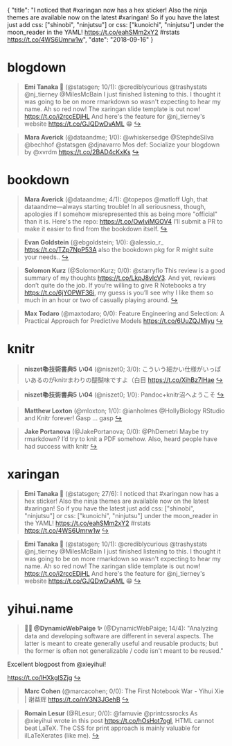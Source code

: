 {
  "title": "I noticed that #xaringan now has a hex sticker! Also the ninja themes are available now on the latest #xaringan! So if you have the latest just add css: [\"shinobi\", \"ninjutsu\"] or css: [\"kunoichi\", \"ninjutsu\"] under the moon_reader in the YAML! https://t.co/eahSMm2xY2 #rstats https://t.co/4WS6Umrw1w",
  "date": "2018-09-16"
}

# blogdown

> **Emi Tanaka 🌾** (@statsgen; 10/1): @crediblycurious @trashystats @nj_tierney @MilesMcBain I just finished listening to this. I thought it was going to be on more rmarkdown so wasn't expecting to hear my name. Ah so red now! 
The xaringan slide template is out now! https://t.co/i2rccEDjHL
And here's the feature for @nj_tierney's website https://t.co/GJQDwDvAML 😁  [&#8618;](https://twitter.com/xieyihui/status/1040892119638925312)

<!-- -->


> **Mara Averick** (@dataandme; 1/0): @whiskersedge @StephdeSilva @bechhof @statsgen @djnavarro Mos def: Socialize your blogdown by @xvrdm 
https://t.co/2BAD4cKxKs  [&#8618;](https://twitter.com/xieyihui/status/1040881836594003968)

<!-- -->


# bookdown

> **Mara Averick** (@dataandme; 4/1): @topepos @matloff Ugh, that dataandme—always starting trouble! In all seriousness, though, apologies if I somehow misrepresented this as being more "official" than it is.
Here's the repo: https://t.co/OwIviMGOV4
I'll submit a PR to make it easier to find from the bookdown itself.  [&#8618;](https://twitter.com/xieyihui/status/1040980951743037440)

<!-- -->


> **Evan Goldstein** (@ebgoldstein; 1/0): @alessio_r_ https://t.co/TZp7NpP53A  also the bookdown pkg for R might suite your needs..  [&#8618;](https://twitter.com/xieyihui/status/1041025515992375297)

<!-- -->


> **Solomon Kurz** (@SolomonKurz; 0/0): @starryflo This review is a good summary of my thoughts https://t.co/LkpJ8vlcV3. And yet, reviews don’t quite do the job. If you’re willing to give R Notebooks a try https://t.co/6jYOPWF36i, my guess is you’ll see why I like them so much in an hour or two of casually playing around.  [&#8618;](https://twitter.com/xieyihui/status/1041011660138405888)

<!-- -->


> **Max Todaro** (@maxtodaro; 0/0): Feature Engineering and Selection: A Practical Approach for Predictive Models https://t.co/6UuZQJMiyu  [&#8618;](https://twitter.com/xieyihui/status/1040862584994443264)

<!-- -->


# knitr

> **niszet📚技術書典5 い04** (@niszet0; 3/0): こういう細かい仕様がいっぱいあるのがknitrまわりの醍醐味ですよ（白目
https://t.co/XihBz7lHae  [&#8618;](https://twitter.com/xieyihui/status/1040871739649998848)

<!-- -->


> **niszet📚技術書典5 い04** (@niszet0; 1/0): Pandoc+knitr沼へようこそ  [&#8618;](https://twitter.com/xieyihui/status/1040871805097959424)

<!-- -->


> **Matthew Loxton** (@mloxton; 1/0): @ianholmes @HollyBiology RStudio and Knitr forever!
Gasp ... gasp  [&#8618;](https://twitter.com/xieyihui/status/1040842210508341248)

<!-- -->


> **Jake Portanova** (@JakePortanova; 0/0): @PhDemetri Maybe try rmarkdown? I’d try to knit a PDF somehow. Also, heard people have had success with knitr  [&#8618;](https://twitter.com/xieyihui/status/1041122818010873857)

<!-- -->


# xaringan

> **Emi Tanaka 🌾** (@statsgen; 27/6): I noticed that #xaringan now has a hex sticker!
Also the ninja themes are available now on the latest #xaringan! So if you have the latest just add 
css: ["shinobi", "ninjutsu"]   or
css: ["kunoichi", "ninjutsu"] 
under the moon_reader in the YAML!
https://t.co/eahSMm2xY2 #rstats https://t.co/4WS6Umrw1w  [&#8618;](https://twitter.com/xieyihui/status/1041093428992307201)

<!-- -->


> **Emi Tanaka 🌾** (@statsgen; 10/1): @crediblycurious @trashystats @nj_tierney @MilesMcBain I just finished listening to this. I thought it was going to be on more rmarkdown so wasn't expecting to hear my name. Ah so red now! 
The xaringan slide template is out now! https://t.co/i2rccEDjHL
And here's the feature for @nj_tierney's website https://t.co/GJQDwDvAML 😁  [&#8618;](https://twitter.com/xieyihui/status/1040892119638925312)

<!-- -->


# yihui.name

> **👩‍💻 @DynamicWebPaige ✨** (@DynamicWebPaige; 14/4): "Analyzing data and developing software are different in several aspects. The latter is meant to create generally useful and reusable products; but the former is often not generalizable / code isn't meant to be reused."
>
Excellent blogpost from @xieyihui!
>
https://t.co/lHXkglSZjg  [&#8618;](https://twitter.com/xieyihui/status/1041085956357468161)

<!-- -->


> **Marc Cohen** (@marcacohen; 0/0): The First Notebook War - Yihui Xie | 谢益辉 https://t.co/nV3N3JGehB  [&#8618;](https://twitter.com/xieyihui/status/1041084245404463109)

<!-- -->


> **Romain Lesur** (@RLesur; 0/0): @famuvie @printcssrocks As @xieyihui wrote in this post https://t.co/hOsHot7ogl, HTML cannot beat LaTeX. The CSS for print approach is mainly valuable for ilLaTeXerates (like me).  [&#8618;](https://twitter.com/xieyihui/status/1041062982422327296)

<!-- -->



